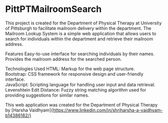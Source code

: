 # PittPTMailroomSearch

This project is created for the Department of Physical Therapy at University of Pittsburgh to facilitate mailroom delivery within the department. The Mailroom Lookup System is a simple web application that allows users to search for individuals within the department and retrieve their mailroom address.

Features
Easy-to-use interface for searching individuals by their names.
Provides the mailroom address for the searched person.

Technologies Used
HTML: Markup for the web page structure. <br />
Bootstrap: CSS framework for responsive design and user-friendly interface. <br />
JavaScript: Scripting language for handling user input and data retrieval. <br />
Levenshtein Edit Distance: Fuzzy string matching algorithm used for providing suggestions for similar names. <br />

This web application was created for the Department of Physical Therapy by [Harsha Vaidhyam]{https://www.linkedin.com/in/shriharsha-a-vaidhyam-b14386182/}
